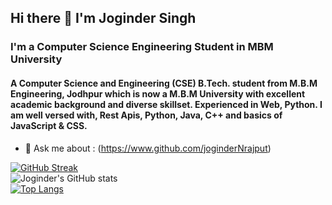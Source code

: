 ## Hi there 👋 I'm Joginder Singh
### I'm a Computer Science Engineering Student in MBM University

#### A Computer Science and Engineering (CSE) B.Tech. student from M.B.M Engineering, Jodhpur which is now a M.B.M University with excellent academic background and diverse skillset. Experienced in Web, Python. I am well versed with, Rest Apis, Python, Java, C++ and basics of JavaScript & CSS.
<!-- 
- 🔭 I’m currently working on ...
- 🌱 I’m currently learning ...
- 👯 I’m looking to collaborate on ...
- 🤔 I’m looking for help with ... -->
- 💬 Ask me about : (https://www.github.com/joginderNrajput)
<!-- 📫 How to reach me: (https://www.github.com/joginderNrajput -->
<!-- - 😄 Pronouns: ...
- ⚡ Fun fact: ... -->

[![GitHub Streak](http://github-readme-streak-stats.herokuapp.com?user=joginderNrajput&theme=radical&hide_border=true&date_format=M%20j%5B%2C%20Y%5D)](https://git.io/streak-stats)
<br />
![Joginder's GitHub stats](https://github-readme-stats.vercel.app/api?username=joginderNrajput&show_icons=true&theme=radical&hide_border=true&date_format=M%20j%5B%2C%20Y%5D)
<br />
[![Top Langs](https://github-readme-stats.vercel.app/api/top-langs/?username=joginderNrajput&theme=radical&hide_border=true)](https://github.com/joginderNrajput/github-readme-stats)
